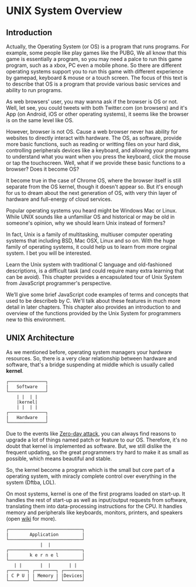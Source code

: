 # UNIX System Overview

## Introduction

Actually, the Operating System (or OS) is a program that runs programs. For example, some people like play games like the PUBG, We all know that this game is essentially a program, so you may need a palce to run this game program, such as a xbox, PC even a mobile phone. So there are different operating systems support you to run this game with different experience by gamepad, keyboard & mouse or a touch screen. The focus of this text is to describe that OS is a program that provide various basic services and ability to run programs.

As web browsers' user, you may wanna ask if the  browser is OS or not. Well, let see, you could tweets with both Twitter.com (on browsers) and it's App (on Android, iOS or  other operating systems), it seems like the browser is on the same level  like OS.

However, browser is not OS. Cause a web browser never has ability for websites to directly interact with hardware. The OS, as software, provide more basic functions, such as reading or  writting files on your hard disk, controlling peripherals devices like a keyboard, and allowing your programs to understand what you want when you press the keyboard, click the mouse or tap the touchscreen. Well, what if we provide these basic functions to a browser? Does it become OS?

It become true in the case of Chrome OS, where the browser itself is still separate from the OS kernel, though it doesn't appear so. But  it's enough for us to dream about the next generation of OS, with very thin layer of  hardware and full-energy of cloud services.

Popular operating systems you heard might be Windows Mac or Linux. While UNIX sounds like a unfamiliar OS and historical or may be old in someone's  opinion, why we should learn Unix instead of formers?

In fact, Unix is a family of multitasking, multiuser computer operating systems that including BSD, Mac OSX, Linux and so on. With the huge family of operating systems, it could help us to learn from more orginal system. I bet you will be interested.

Learn the Unix system  with traditional C language and old-fashioned descriptions, is a  difficult task (and could require many extra learning that can be avoid). This chapter provides a encapsulated tour of Unix System from JavaScript programmer's perspective.

We’ll give some brief JavaScript code examples of terms and concepts that used to be describeb by C. We'll talk about these features in much more detail in later chapters. This chapter also provides an introduction to and overview of the functions provided by the Unix System for programmers new to this environment.

## UNIX Architecture

As we mentioned before, operating system managers your hardware resources. So, there is a very clear relationship between hardware and software, that's a bridge suspending at middle which is usually called **kernel**.

```text
┌──────────────┐
|   Software   |
└──────────────┘
    | |  | |
    |kernel|
    | |  | |
┌──────────────┐
|   Hardware   |
└──────────────┘
```

Due to the events like [Zero-day attack](https://en.wikipedia.org/wiki/Zero-day_(computing)), you can always find reasons to upgrade a lot of things named patch or feature to our OS. Therefore, it's no doubt that kernel is  implemented as software. But, we still dislike the frequent updating, so the great programmers try hard to make it as small as possible, which means beautiful and stable.

So, the kernel become a program which is the small but core part of a operating system, with miracly complete control over everything in the system (Dftba, LOL).

On most systems, kernel is one of the first programs loaded on start-up. It handles the rest of start-up as well as input/output requests from software, translating them into data-processing instructions for the CPU. It handles memory and peripherals like keyboards, monitors, printers, and speakers (open [wiki](https://en.wikipedia.org/wiki/Kernel_(operating_system)) for more).

```text
┌────────────────────────────┐
|        Application         |
└────────────────────────────┘
             |  |
┌────────────────────────────┐
|        k e r n e l         |
└────────────────────────────┘
   | |       |  |       | |
┌───────┐ ┌────────┐ ┌───────┐
| C P U | | Memory | |Devices|
└───────┘ └────────┘ └───────┘
```
